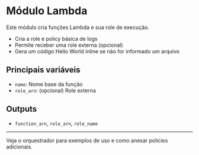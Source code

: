 # Módulo Lambda

Este módulo cria funções Lambda e sua role de execução.

- Cria a role e policy básica de logs
- Permite receber uma role externa (opcional)
- Gera um código Hello World inline se não for informado um arquivo

## Principais variáveis
- `name`: Nome base da função
- `role_arn`: (opcional) Role externa

## Outputs
- `function_arn`, `role_arn`, `role_name`

---

Veja o orquestrador para exemplos de uso e como anexar policies adicionais.
